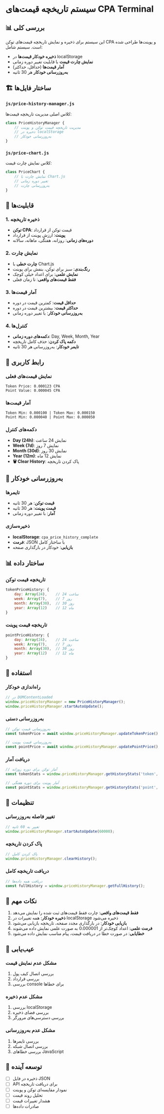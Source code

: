 # سیستم تاریخچه قیمت‌های CPA Terminal

## 📊 بررسی کلی

این سیستم برای ذخیره و نمایش تاریخچه قیمت‌های توکن CPA و پوینت‌ها طراحی شده است. سیستم شامل:

- **ذخیره خودکار قیمت‌ها** در localStorage
- **نمایش چارت قیمت** با قابلیت تغییر دوره زمانی
- **آمار قیمت‌ها** (حداقل، حداکثر)
- **به‌روزرسانی خودکار** هر 30 ثانیه

## 🏗️ ساختار فایل‌ها

### `js/price-history-manager.js`
کلاس اصلی مدیریت تاریخچه قیمت‌ها:

```javascript
class PriceHistoryManager {
    // مدیریت تاریخچه قیمت توکن و پوینت
    // ذخیره در localStorage
    // به‌روزرسانی خودکار
}
```

### `js/price-chart.js`
کلاس نمایش چارت قیمت:

```javascript
class PriceChart {
    // نمایش چارت با Chart.js
    // تغییر دوره زمانی
    // به‌روزرسانی چارت
}
```

## 🔧 قابلیت‌ها

### 1. ذخیره تاریخچه
- **توکن CPA**: قیمت توکن از قرارداد
- **پوینت**: ارزش پوینت از قرارداد
- **دوره‌های زمانی**: روزانه، هفتگی، ماهانه، سالانه

### 2. نمایش چارت
- **چارت خطی** با Chart.js
- **رنگ‌بندی**: سبز برای توکن، بنفش برای پوینت
- **نمایش علمی**: برای اعداد خیلی کوچک
- **فقط قیمت‌های واقعی**: تا زمان فعلی

### 3. آمار قیمت‌ها
- **حداقل قیمت**: کمترین قیمت در دوره
- **حداکثر قیمت**: بیشترین قیمت در دوره
- **به‌روزرسانی خودکار**: با تغییر دوره زمانی

### 4. کنترل‌ها
- **دکمه‌های دوره زمانی**: Day, Week, Month, Year
- **دکمه پاک کردن**: حذف کامل تاریخچه
- **تایمر خودکار**: به‌روزرسانی هر 30 ثانیه

## 📱 رابط کاربری

### نمایش قیمت‌های فعلی
```
Token Price: 0.000123 CPA
Point Value: 0.000045 CPA
```

### آمار قیمت‌ها
```
Token Min: 0.000100 | Token Max: 0.000150
Point Min: 0.000040 | Point Max: 0.000050
```

### دکمه‌های کنترل
- **Day (24h)**: نمایش 24 ساعت
- **Week (7d)**: نمایش 7 روز
- **Month (30d)**: نمایش 30 روز
- **Year (12m)**: نمایش 12 ماه
- **🗑️ Clear History**: پاک کردن تاریخچه

## 🔄 به‌روزرسانی خودکار

### تایمرها
- **قیمت توکن**: هر 30 ثانیه
- **قیمت پوینت**: هر 30 ثانیه
- **آمار**: با تغییر دوره زمانی

### ذخیره‌سازی
- **localStorage**: `cpa_price_history_complete`
- **فرمت**: JSON با ساختار کامل
- **بازیابی**: خودکار در بارگذاری صفحه

## 📊 ساختار داده

### تاریخچه قیمت توکن
```javascript
tokenPriceHistory: {
    day: Array(24),    // 24 ساعت
    week: Array(7),    // 7 روز
    month: Array(30),  // 30 روز
    year: Array(12)    // 12 ماه
}
```

### تاریخچه قیمت پوینت
```javascript
pointPriceHistory: {
    day: Array(24),    // 24 ساعت
    week: Array(7),    // 7 روز
    month: Array(30),  // 30 روز
    year: Array(12)    // 12 ماه
}
```

## 🚀 استفاده

### راه‌اندازی خودکار
```javascript
// در DOMContentLoaded
window.priceHistoryManager = new PriceHistoryManager();
window.priceHistoryManager.startAutoUpdate();
```

### به‌روزرسانی دستی
```javascript
// به‌روزرسانی قیمت توکن
const tokenPrice = await window.priceHistoryManager.updateTokenPrice();

// به‌روزرسانی قیمت پوینت
const pointPrice = await window.priceHistoryManager.updatePointPrice();
```

### دریافت آمار
```javascript
// آمار توکن برای دوره روزانه
const tokenStats = window.priceHistoryManager.getHistoryStats('token', 'day');

// آمار پوینت برای دوره هفتگی
const pointStats = window.priceHistoryManager.getHistoryStats('point', 'week');
```

## 🔧 تنظیمات

### تغییر فاصله به‌روزرسانی
```javascript
// تغییر به 60 ثانیه
window.priceHistoryManager.startAutoUpdate(60000);
```

### پاک کردن تاریخچه
```javascript
// پاک کردن کامل
window.priceHistoryManager.clearHistory();
```

### دریافت تاریخچه کامل
```javascript
// دریافت همه داده‌ها
const fullHistory = window.priceHistoryManager.getFullHistory();
```

## 📝 نکات مهم

1. **فقط قیمت‌های واقعی**: چارت فقط قیمت‌های ثبت شده را نمایش می‌دهد
2. **ذخیره خودکار**: همه تغییرات در localStorage ذخیره می‌شود
3. **بازیابی خودکار**: در بارگذاری مجدد صفحه، تاریخچه بازیابی می‌شود
4. **فرمت علمی**: اعداد کوچک‌تر از 0.000001 به صورت علمی نمایش داده می‌شوند
5. **خطایابی**: در صورت خطا در دریافت قیمت، پیام مناسب نمایش داده می‌شود

## 🐛 عیب‌یابی

### مشکل عدم نمایش قیمت
1. بررسی اتصال کیف پول
2. بررسی قرارداد
3. بررسی console برای خطاها

### مشکل عدم ذخیره
1. بررسی localStorage
2. بررسی فضای ذخیره
3. بررسی دسترسی‌های مرورگر

### مشکل عدم به‌روزرسانی
1. بررسی تایمرها
2. بررسی اتصال شبکه
3. بررسی خطاهای JavaScript

## 🔮 توسعه آینده

- [ ] ذخیره در فایل JSON
- [ ] API برای دریافت تاریخچه
- [ ] نمودار مقایسه‌ای توکن و پوینت
- [ ] تحلیل روند قیمت
- [ ] هشدار تغییرات قیمت
- [ ] صادرات داده‌ها 